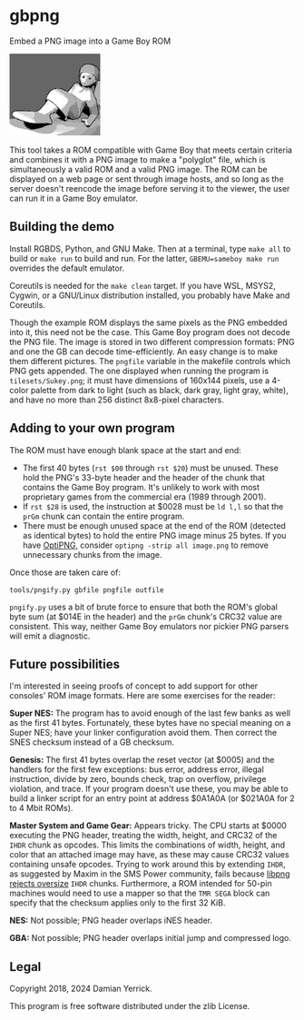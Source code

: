 gbpng
=====
Embed a PNG image into a Game Boy ROM

![Low-color-depth 3D render of Sukey, a girl with fused legs and a large paddle-shaped foot wearing a shirt dress](tilesets/Sukey.png)

This tool takes a ROM compatible with Game Boy that meets certain
criteria and combines it with a PNG image to make a "polyglot" file,
which is simultaneously a valid ROM and a valid PNG image.  The ROM
can be displayed on a web page or sent through image hosts, and so
long as the server doesn't reencode the image before serving it to
the viewer, the user can run it in a Game Boy emulator.

Building the demo
-----------------
Install RGBDS, Python, and GNU Make.  Then at a terminal, type
`make all` to build or `make run` to build and run.  For the latter,
`GBEMU=sameboy make run` overrides the default emulator.

Coreutils is needed for the `make clean` target. If you have WSL,
MSYS2, Cygwin, or a GNU/Linux distribution installed, you probably
have Make and Coreutils.

Though the example ROM displays the same pixels as the PNG embedded
into it, this need not be the case.  This Game Boy program does not
decode the PNG file.  The image is stored in two different
compression formats: PNG and one the GB can decode time-efficiently.
An easy change is to make them different pictures.  The `pngfile`
variable in the makefile controls which PNG gets appended.  The one
displayed when running the program is `tilesets/Sukey.png`; it must
have dimensions of 160x144 pixels, use a 4-color palette from dark
to light (such as black, dark gray, light gray, white), and have no
more than 256 distinct 8x8-pixel characters.

Adding to your own program
--------------------------
The ROM must have enough blank space at the start and end:

- The first 40 bytes (`rst $00` through `rst $20`) must be unused.
  These hold the PNG's 33-byte header and the header of the chunk
  that contains the Game Boy program.  It's unlikely to work with
  most proprietary games from the commercial era (1989 through 2001).
- If `rst $28` is used, the instruction at $0028 must be `ld l,l`
  so that the `prGm` chunk can contain the entire program.
- There must be enough unused space at the end of the ROM (detected
  as identical bytes) to hold the entire PNG image minus 25 bytes.
  If you have [OptiPNG], consider `optipng -strip all image.png`
  to remove unnecessary chunks from the image.

Once those are taken care of:

    tools/pngify.py gbfile pngfile outfile

`pngify.py` uses a bit of brute force to ensure that both the ROM's
global byte sum (at $014E in the header) and the `prGm` chunk's CRC32
value are consistent.  This way, neither Game Boy emulators nor
pickier PNG parsers will emit a diagnostic.

[OptiPNG]: https://optipng.sourceforge.net/

Future possibilities
--------------------
I'm interested in seeing proofs of concept to add support for other
consoles' ROM image formats.  Here are some exercises for the reader:

**Super NES:** The program has to avoid enough of the last few banks
as well as the first 41 bytes.  Fortunately, these bytes have no
special meaning on a Super NES; have your linker configuration avoid
them.  Then correct the SNES checksum instead of a GB checksum.

**Genesis:** The first 41 bytes overlap the reset vector (at $0005)
and the handlers for the first few exceptions: bus error, address
error, illegal instruction, divide by zero, bounds check, trap on
overflow, privilege violation, and trace.  If your program doesn't
use these, you may be able to build a linker script for an entry
point at address $0A1A0A (or $021A0A for 2 to 4 Mbit ROMs).

**Master System and Game Gear:** Appears tricky.  The CPU starts at
$0000 executing the PNG header, treating the width, height, and CRC32
of the `IHDR` chunk as opcodes.  This limits the combinations of
width, height, and color that an attached image may have, as these
may cause CRC32 values containing unsafe opcodes.  Trying to work
around this by extending `IHDR`, as suggested by Maxim in the SMS
Power community, fails because [libpng rejects oversize] `IHDR`
chunks.  Furthermore, a ROM intended for 50-pin machines would need
to use a mapper so that the `TMR SEGA` block can specify that the
checksum applies only to the first 32 KiB.

**NES:** Not possible; PNG header overlaps iNES header.

**GBA:** Not possible; PNG header overlaps initial jump and
compressed logo.

[libpng rejects oversize]: https://github.com/glennrp/libpng/blob/a37d4836519517bdce6cb9d956092321eca3e73b/pngpread.c#L227

Legal
-----
Copyright 2018, 2024 Damian Yerrick.

This program is free software distributed under the zlib License.
